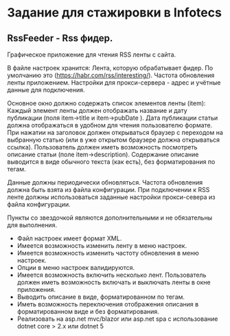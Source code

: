 # Задание для стажировки в Infotecs
## RssFeeder - Rss фидер.

Графическое приложение для чтения RSS ленты с сайта.

В файле настроек хранится:
Лента, которую обрабатывает фидер. По умолчанию это (https://habr.com/rss/interesting/).
Частота обновления ленты приложением.  Настройки для прокси-сервера - адрес и учётные данные для подключения.

Основное окно должно содержать список элементов ленты (item): 
Каждый элемент ленты должен отображать название и дату публикации (поля item->title и item->pubDate ). Дата публикации статьи должна отображаться в удобном для чтения пользователю формате.
При нажатии на заголовок должен открываться браузер с переходом на выбранную статью (или в уже открытом браузере должна открываться ссылка).
Пользователь должен иметь возможность посмотреть описание статьи 
(поле item->description). Содержание описание выводится в виде обычного текста (как есть), без форматирования по тегам.

Данные должны периодически обновляться. Частота обновления должна быть взята из файла конфигурации.
При подключении к RSS ленте должны использоваться заданные настройки прокси-севера из файла конфигурации. 

Пункты со звездочкой являются дополнительными и не обязательны для выполнения.

- Файл настроек имеет формат XML.
- Имеется возможность изменить ленту в меню настроек.
- Имеется возможность изменить частоту обновления в меню настроек.
- Опции в меню настроек валидируются.
- Имеется возможность включить несколько лент. Пользователь должен иметь возможность включать и выключать ленты в окне приложения.
- Выводить описание в виде, форматированном по тегам.
- Иметь возможность переключения отображения описания в форматированном виде и без форматирования.
- Реализовать на asp.net mvc/blazor или asp.net spa с использование dotnet core > 2.x или dotnet 5

